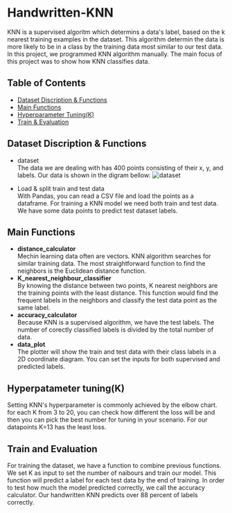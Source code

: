 # Handwritten-KNN
KNN is a supervised algoritm which determins a data's label, based on the k nearest training examples in the dataset. This algorithm determin the data is more likely to be in a class by the training data most similar to our test data. In this project, we programmed KNN algorithm manually. The main focus of this project was to show how KNN classifies data.

## Table of Contents
- [Dataset Discription & Functions](https://github.com/KimiyaVahidMotlagh/Handwritten-KNN/blob/main/README.md#loading-data) <br />
- [Main Functions](https://github.com/KimiyaVahidMotlagh/Handwritten-KNN/blob/main/README.md#knn-functions)  <br />
- [Hyperparameter Tuning(K)](https://github.com/KimiyaVahidMotlagh/Handwritten-KNN/blob/main/README.md#hyperpatameter-tuningk) <br />
- [Train & Evaluation](https://github.com/KimiyaVahidMotlagh/Handwritten-KNN/blob/main/README.md#knn) <br />

## Dataset Discription & Functions
- dataset <br/>
The data we are dealing with has 400 points consisting of their x, y, and labels. Our data is shown in the digram bellow:
<tab><tab>![dataset](https://github.com/KimiyaVahidMotlagh/Handwritten-KNN/blob/main/Data.jpg)

- Load & split train and test data <br />
With Pandas, you can read a CSV file and load the points as a dataframe.  For training a KNN model we need both train and test data. We have some data points to predict test dataset labels. 

## Main Functions
- **distance_calculator** <br />
Mechin learning data often are vectors. KNN algorithm searches for similar training data. The most straightforward function to find the neighbors is the Euclidean distance function.<br />
- **K_nearest_neighbour_classifier** <br />
By knowing the distance between two points, K nearest neighbors are the training points with the least distance. This function would find the frequent labels in the neighbors and classify the test data point as the same label.
- **accuracy_calculator** <br />
Because KNN is a supervised algorithm, we have the test labels. The number of corectly classified labels is divided by the total number of data.
- **data_plot** <br />
The plotter will show the train and test data with their class labels in a 2D coordinate diagram. You can set the inputs for both supervised and predicted labels.

## Hyperpatameter tuning(K)<br />
Setting KNN's hyperparameter is commonly achieved by the elbow chart. for each K from 3 to 20, you can check how different the loss will be and then you can pick the best number for tuning in your scenario. For our datapoints K=13 has the least loss. 

## Train and Evaluation
For training the dataset, we have a function to combine previous functions. We set K as input to set the number of naibours and train our model. This function will predict a label for each test data by the end of training. In order to test how much the model predicted correctly, we call the accuracy calculator. Our handwritten KNN predicts over 88 percent of labels correctly.
